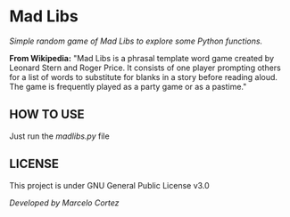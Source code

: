 # Mad Libs
*Simple random game of Mad Libs to explore some Python functions.*

**From Wikipedia:** "Mad Libs is a phrasal template word game created by Leonard Stern and Roger Price. It consists of one player prompting others for a list of words to substitute for blanks in a story before reading aloud. The game is frequently played as a party game or as a pastime."

## HOW TO USE
Just run the *madlibs.py* file

## LICENSE
This project is under GNU General Public License v3.0

*Developed by Marcelo Cortez*

